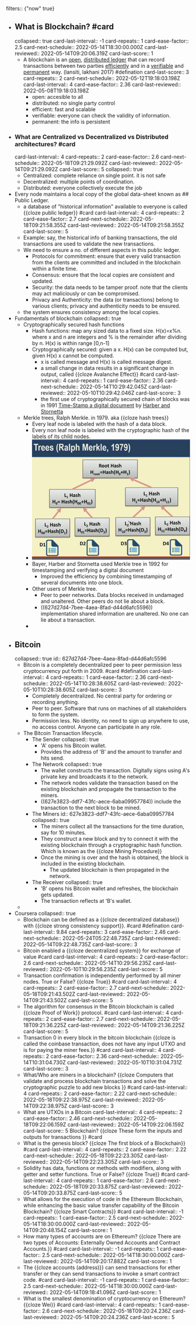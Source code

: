 filters:: {"now" true}

- ## What is Blockchain? #card
  collapsed:: true
  card-last-interval:: -1
  card-repeats:: 1
  card-ease-factor:: 2.5
  card-next-schedule:: 2022-05-14T18:30:00.000Z
  card-last-reviewed:: 2022-05-14T09:20:06.319Z
  card-last-score:: 1
	- A blockchain is an <ins>open</ins>, <ins>distributed ledger</ins>  that can record transactions between two parties <ins>efficiently</ins>  and in a <ins>verifiable</ins> and <ins>permanent</ins> way. (lansiti, lakhani 2017) #defination
	  card-last-score:: 3
	  card-repeats:: 2
	  card-next-schedule:: 2022-05-12T19:18:03.198Z
	  card-last-interval:: 4
	  card-ease-factor:: 2.36
	  card-last-reviewed:: 2022-05-08T19:18:03.198Z
		- open: accesible to all
		- distributed: no single party control
		- efficient: fast and scalable
		- verifiable: everyone can check the validity of information.
		- permanent: the info is persistent
- ### What are Centralized vs Decentralized vs Distributed architectures? #card
  card-last-interval:: 4
  card-repeats:: 2
  card-ease-factor:: 2.6
  card-next-schedule:: 2022-05-18T09:21:29.092Z
  card-last-reviewed:: 2022-05-14T09:21:29.092Z
  card-last-score:: 5
  collapsed:: true
	- Centralized: complete reliance on single point. it is not safe
	- Decentralized: multiple points of coordination.
	- Distributed: everyone collectively execute the job
- Every node maintains a local copy of the global data-sheet known as ## Public Ledger.
	- a database of "historical information" available to everyone is called {{cloze public ledger}} #card
	  card-last-interval:: 4
	  card-repeats:: 2
	  card-ease-factor:: 2.7
	  card-next-schedule:: 2022-05-18T09:21:58.355Z
	  card-last-reviewed:: 2022-05-14T09:21:58.355Z
	  card-last-score:: 5
	- Example: say, the historical info of banking transactions, the old transactions are used to validate the new transactions.
	- We need to ensure a no. of different aspects in this public ledger.
		- Protocols for commitment: ensure that every valid transaction from the clients are committed and included in the blockchain within a finite time.
		- Consensus: ensure that the local copies are consistent and updated.
		- Security: the data needs to be tamper proof. note that the clients may act maliciously or can be compromised.
		- Privacy and Authenticity: the data (or transactions) belong to various clients; privacy and authenticity needs to be ensured.
	- the system ensures consistency among the local copies.
- Fundamentals of blockchain
  collapsed:: true
	- Cryptographically secured hash functions
		- Hash functions: map any sized data to a fixed size. H(x)=x%n. where x and n are integers and % is the remainder after dividing by n. H(x) is within range [0,n-1]
		- Cryptographically secured: given a x. H(x) can be computed but, given H(x) x cannot be computed.
			- x is called message and H(x) is called message digest.
			- a small change in data results in a significant change in output, called {{cloze Avalanche Effect}} #card
			  card-last-interval:: 4
			  card-repeats:: 1
			  card-ease-factor:: 2.36
			  card-next-schedule:: 2022-05-14T10:29:42.045Z
			  card-last-reviewed:: 2022-05-10T10:29:42.046Z
			  card-last-score:: 3
			- the first use of cryptographically secured chain of blocks was in 1991 <ins>Time-Stamp a digital document</ins> by <ins>Harber and Stornetta</ins>
	- Merkle trees, Ralph Merkle. in 1979. aka {{cloze hash trees}}
		- Every leaf node is labeled with the hash of a data block.
		- Every non leaf node is labeled with the cryptographic hash of the labels of its child nodes.
		- ![Screenshot (16).png](../assets/Screenshot_(16)_1652437959505_0.png)
		- Bayer, Harber and Stornetta used Merkle tree in 1992 for timestamping and verifying a digital document
			- Improved the efficiency by combining timestamping of several documents into one block.
		- Other users of Merkle tree.
			- Peer to peer networks. Data blocks received in undamaged and unaltered. Other peers do not lie about a block.
			- ((627d27d4-7bee-4aea-8fad-d44d6afc5596)) implementation shared information are unaltered. No one can lie about a transaction.
		-
- ## Bitcoin
  collapsed:: true
  id:: 627d27d4-7bee-4aea-8fad-d44d6afc5596
	- Bitcoin is a completely decentralized peer to peer permission less cryptocurrency put forth in 2009. #card #defination
	  card-last-interval:: 4
	  card-repeats:: 1
	  card-ease-factor:: 2.36
	  card-next-schedule:: 2022-05-14T10:28:38.605Z
	  card-last-reviewed:: 2022-05-10T10:28:38.605Z
	  card-last-score:: 3
		- Completely decentralized. No central party for ordering or recording anything.
		- Peer to peer. Software that runs on machines of all stakeholders to form the system.
		- Permission less. No identity, no need to sign up anywhere to use, no access control. Anyone can participate in any role.
	- The Bitcoin Transaction lifecycle.
		- The Sender
		  collapsed:: true
			- 'A' opens his Bitcoin wallet.
			- Provides the address of 'B' and the amount to transfer and hits send.
		- The Network
		  collapsed:: true
			- The wallet constructs the transaction. Digitally signs using A's private key and broadcasts it to the network.
			- The network nodes validate the transaction based on the existing blockchain and propagate the transaction to the miners.
			- ((627e3823-ddf7-43fc-aece-6aba09957784)) include the transaction to the next block to be mined.
		- The Miners
		  id:: 627e3823-ddf7-43fc-aece-6aba09957784
		  collapsed:: true
			- The miners collect all the transactions for the time duration, say for 10 minutes.
			- They construct a new block and try to connect it with the existing blockchain through a cryptographic hash function. Which is known as the {{cloze Mining Procedure}}
			- Once the mining is over and the hash is obtained, the block is included in the existing blockchain.
				- The updated blockchain is then propagated in the network.
		- The Receiver
		  collapsed:: true
			- 'B' opens his Bitcoin wallet and refreshes, the blockchain gets updated.
			- The transaction reflects at 'B's wallet.
	-
- Coursera
  collapsed:: true
	- Blockchain can be defined as a {{cloze decentralized database}}  with {{cloze strong consistency support}}. #card #defination
	  card-last-interval:: 9.84
	  card-repeats:: 3
	  card-ease-factor:: 2.46
	  card-next-schedule:: 2022-05-24T05:22:48.735Z
	  card-last-reviewed:: 2022-05-14T09:22:48.735Z
	  card-last-score:: 3
	- Bitcoin enabled a {{cloze decentralized system}} for exchange of value #card
	  card-last-interval:: 4
	  card-repeats:: 2
	  card-ease-factor:: 2.6
	  card-next-schedule:: 2022-05-14T10:29:56.235Z
	  card-last-reviewed:: 2022-05-10T10:29:56.235Z
	  card-last-score:: 5
	- Transaction confirmation is independently performed by all miner nodes. True or False? {{cloze True}} #card
	  card-last-interval:: 4
	  card-repeats:: 2
	  card-ease-factor:: 2.7
	  card-next-schedule:: 2022-05-18T09:21:43.502Z
	  card-last-reviewed:: 2022-05-14T09:21:43.502Z
	  card-last-score:: 5
	- The algorithm for consensus in the Bitcoin blockchain is called {{cloze Proof of Work}} protocol. #card
	  card-last-interval:: 4
	  card-repeats:: 2
	  card-ease-factor:: 2.7
	  card-next-schedule:: 2022-05-18T09:21:36.225Z
	  card-last-reviewed:: 2022-05-14T09:21:36.225Z
	  card-last-score:: 5
	- Transaction 0 in every block in the bitcoin blockchain {{cloze is called the coinbase transaction, does not have any input UTXO and is for paying the miner fees.}} #card
	  card-last-interval:: 4
	  card-repeats:: 2
	  card-ease-factor:: 2.36
	  card-next-schedule:: 2022-05-14T10:31:04.730Z
	  card-last-reviewed:: 2022-05-10T10:31:04.731Z
	  card-last-score:: 3
	- What/Who are miners in a blockchain? {{cloze Computers that validate and process blockchain transactions and solve the cryptographic puzzle to add new blocks }} #card
	  card-last-interval:: 4
	  card-repeats:: 2
	  card-ease-factor:: 2.22
	  card-next-schedule:: 2022-05-18T09:22:38.975Z
	  card-last-reviewed:: 2022-05-14T09:22:38.975Z
	  card-last-score:: 3
	- What are UTXOs in a Bitcoin 
	  card-last-interval:: 4
	  card-repeats:: 2
	  card-ease-factor:: 2.46
	  card-next-schedule:: 2022-05-18T09:22:06.159Z
	  card-last-reviewed:: 2022-05-14T09:22:06.159Z
	  card-last-score:: 5
	  Blockchain? {{cloze These form the inputs and outputs for transactions  }} #card
	- What is the genesis block? {{cloze The first block of a Blockchain}} #card
	  card-last-interval:: 4
	  card-repeats:: 2
	  card-ease-factor:: 2.22
	  card-next-schedule:: 2022-05-18T09:22:23.305Z
	  card-last-reviewed:: 2022-05-14T09:22:23.305Z
	  card-last-score:: 3
	- Solidity has data, functions or methods with modifiers, along with getter and setter functions. True or False? {{cloze True}} #card
	  card-last-interval:: 4
	  card-repeats:: 1
	  card-ease-factor:: 2.6
	  card-next-schedule:: 2022-05-18T09:20:33.875Z
	  card-last-reviewed:: 2022-05-14T09:20:33.875Z
	  card-last-score:: 5
	- What allows for the execution of code in the Ethereum Blockchain, while enhancing the basic value transfer capability of the Bitcoin Blockchain? {{cloze Smart Contracts}} #card
	  card-last-interval:: -1
	  card-repeats:: 1
	  card-ease-factor:: 2.5
	  card-next-schedule:: 2022-05-14T18:30:00.000Z
	  card-last-reviewed:: 2022-05-14T09:20:48.154Z
	  card-last-score:: 1
	- How many types of accounts are on Ethereum? {{cloze There are two types of Accounts: Externally Owned Accounts and Contract Accounts.}} #card
	  card-last-interval:: -1
	  card-repeats:: 1
	  card-ease-factor:: 2.5
	  card-next-schedule:: 2022-05-14T18:30:00.000Z
	  card-last-reviewed:: 2022-05-14T09:20:17.882Z
	  card-last-score:: 1
	- The {{cloze accounts (address)}} can send transactions for ether transfer or they can send transactions to invoke a smart contract code. #card
	  card-last-interval:: -1
	  card-repeats:: 1
	  card-ease-factor:: 2.5
	  card-next-schedule:: 2022-05-14T18:30:00.000Z
	  card-last-reviewed:: 2022-05-14T09:18:41.096Z
	  card-last-score:: 1
	- What is the smallest denomination of cryptocurrency on Ethereum? {{cloze Wei}} #card
	  card-last-interval:: 4
	  card-repeats:: 1
	  card-ease-factor:: 2.6
	  card-next-schedule:: 2022-05-18T09:20:24.236Z
	  card-last-reviewed:: 2022-05-14T09:20:24.236Z
	  card-last-score:: 5